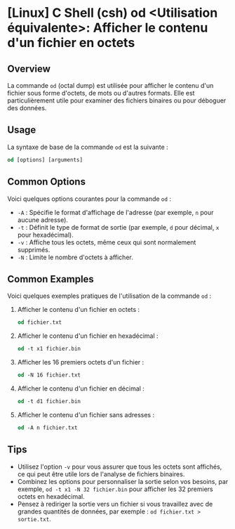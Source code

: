 # [Linux] C Shell (csh) od <Utilisation équivalente>: Afficher le contenu d'un fichier en octets

## Overview
La commande `od` (octal dump) est utilisée pour afficher le contenu d'un fichier sous forme d'octets, de mots ou d'autres formats. Elle est particulièrement utile pour examiner des fichiers binaires ou pour déboguer des données.

## Usage
La syntaxe de base de la commande `od` est la suivante :

```csh
od [options] [arguments]
```

## Common Options
Voici quelques options courantes pour la commande `od` :

- `-A` : Spécifie le format d'affichage de l'adresse (par exemple, `n` pour aucune adresse).
- `-t` : Définit le type de format de sortie (par exemple, `d` pour décimal, `x` pour hexadécimal).
- `-v` : Affiche tous les octets, même ceux qui sont normalement supprimés.
- `-N` : Limite le nombre d'octets à afficher.

## Common Examples
Voici quelques exemples pratiques de l'utilisation de la commande `od` :

1. Afficher le contenu d'un fichier en octets :
   ```csh
   od fichier.txt
   ```

2. Afficher le contenu d'un fichier en hexadécimal :
   ```csh
   od -t x1 fichier.bin
   ```

3. Afficher les 16 premiers octets d'un fichier :
   ```csh
   od -N 16 fichier.txt
   ```

4. Afficher le contenu d'un fichier en décimal :
   ```csh
   od -t d1 fichier.bin
   ```

5. Afficher le contenu d'un fichier sans adresses :
   ```csh
   od -A n fichier.txt
   ```

## Tips
- Utilisez l'option `-v` pour vous assurer que tous les octets sont affichés, ce qui peut être utile lors de l'analyse de fichiers binaires.
- Combinez les options pour personnaliser la sortie selon vos besoins, par exemple, `od -t x1 -N 32 fichier.bin` pour afficher les 32 premiers octets en hexadécimal.
- Pensez à rediriger la sortie vers un fichier si vous travaillez avec de grandes quantités de données, par exemple : `od fichier.txt > sortie.txt`.